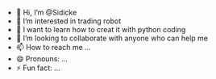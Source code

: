 - 👋 Hi, I’m @Sidicke
- 👀 I’m interested in trading robot
- 🌱 I want to learn  how to creat it with python coding
- 💞️ I’m looking to collaborate with anyone who can help me
- 📫 How to reach me ...
- 😄 Pronouns: ...
- ⚡ Fun fact: ...

<!---
Sidicke/Sidicke is a ✨ special ✨ repository because its `README.md` (this file) appears on your GitHub profile.
You can click the Preview link to take a look at your changes.
--->
